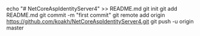echo "# NetCoreAspIdentityServer4" >> README.md
git init
git add README.md
git commit -m "first commit"
git remote add origin https://github.com/koakh/NetCoreAspIdentityServer4.git
git push -u origin master